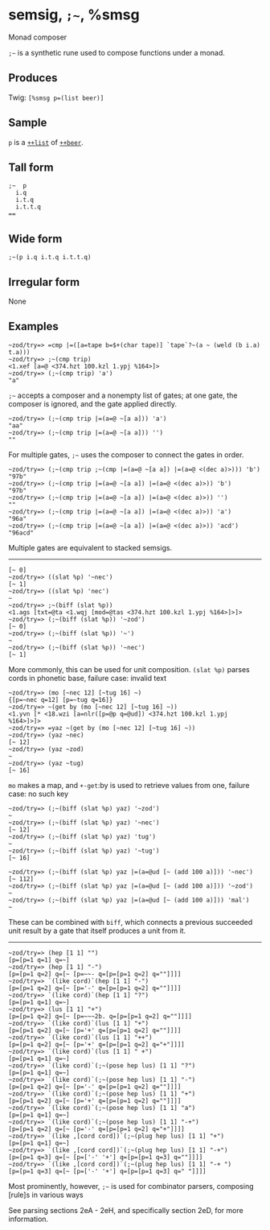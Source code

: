 semsig, `;~`, %smsg
============================

Monad composer

`;~` is a synthetic rune used to compose functions under a monad.

Produces
--------

Twig: `[%smsg p=(list beer)]`

Sample
------

`p` is a [`++list`]() of [`++beer`]().

Tall form
---------

    ;~  p
      i.q
      i.t.q
      i.t.t.q
    ==

Wide form
---------

    ;~(p i.q i.t.q i.t.t.q)

Irregular form
--------------

None

Examples
--------

    ~zod/try=> =cmp |=([a=tape b=$+(char tape)] `tape`?~(a ~ (weld (b i.a) t.a)))
    ~zod/try=> ;~(cmp trip)
    <1.xef [a=@ <374.hzt 100.kzl 1.ypj %164>]>
    ~zod/try=> (;~(cmp trip) 'a')
    "a"

`;~` accepts a composer and a nonempty list of gates; at one gate, the
composer is ignored, and the gate applied directly.

    ~zod/try=> (;~(cmp trip |=(a=@ ~[a a])) 'a')
    "aa"
    ~zod/try=> (;~(cmp trip |=(a=@ ~[a a])) '')
    ""

For multiple gates, `;~` uses the composer to connect the gates in
order.

    ~zod/try=> (;~(cmp trip ;~(cmp |=(a=@ ~[a a]) |=(a=@ <(dec a)>))) 'b')
    "97b"
    ~zod/try=> (;~(cmp trip |=(a=@ ~[a a]) |=(a=@ <(dec a)>)) 'b')
    "97b"
    ~zod/try=> (;~(cmp trip |=(a=@ ~[a a]) |=(a=@ <(dec a)>)) '')
    ""
    ~zod/try=> (;~(cmp trip |=(a=@ ~[a a]) |=(a=@ <(dec a)>)) 'a')
    "96a"
    ~zod/try=> (;~(cmp trip |=(a=@ ~[a a]) |=(a=@ <(dec a)>)) 'acd')
    "96acd"

Multiple gates are equivalent to stacked semsigs.

------------------------------------------------------------------------

    [~ 0]
    ~zod/try=> ((slat %p) '~nec')
    [~ 1]
    ~zod/try=> ((slat %p) 'nec')
    ~
    ~zod/try=> ;~(biff (slat %p))
    <1.ags [txt=@ta <1.wqj [mod=@tas <374.hzt 100.kzl 1.ypj %164>]>]>
    ~zod/try=> (;~(biff (slat %p)) '~zod')
    [~ 0]
    ~zod/try=> (;~(biff (slat %p)) '~')
    ~
    ~zod/try=> (;~(biff (slat %p)) '~nec')
    [~ 1]

More commonly, this can be used for unit composition. `(slat %p)` parses
cords in phonetic base, failure case: invalid text

    ~zod/try=> (mo [~nec 12] [~tug 16] ~)
    {[p=~nec q=12] [p=~tug q=16]}
    ~zod/try=> ~(get by (mo [~nec 12] [~tug 16] ~)) 
    <1.yvn [* <18.wzi [a=nlr([p=@p q=@ud]) <374.hzt 100.kzl 1.ypj %164>]>]>
    ~zod/try=> =yaz ~(get by (mo [~nec 12] [~tug 16] ~)) 
    ~zod/try=> (yaz ~nec)
    [~ 12]
    ~zod/try=> (yaz ~zod)
    ~
    ~zod/try=> (yaz ~tug)
    [~ 16]

`mo` makes a map, and `+-get`:by is used to retrieve values from one,
failure case: no such key

    ~zod/try=> (;~(biff (slat %p) yaz) '~zod')
    ~
    ~zod/try=> (;~(biff (slat %p) yaz) '~nec')
    [~ 12]
    ~zod/try=> (;~(biff (slat %p) yaz) 'tug')
    ~
    ~zod/try=> (;~(biff (slat %p) yaz) '~tug')
    [~ 16]

    ~zod/try=> (;~(biff (slat %p) yaz |=(a=@ud [~ (add 100 a)])) '~nec')
    [~ 112]
    ~zod/try=> (;~(biff (slat %p) yaz |=(a=@ud [~ (add 100 a)])) '~zod')
    ~
    ~zod/try=> (;~(biff (slat %p) yaz |=(a=@ud [~ (add 100 a)])) 'mal')
    ~

These can be combined with `biff`, which connects a previous succeeded
unit result by a gate that itself produces a unit from it.

------------------------------------------------------------------------

    ~zod/try=> (hep [1 1] "")
    [p=[p=1 q=1] q=~]
    ~zod/try=> (hep [1 1] "-")
    [p=[p=1 q=2] q=[~ [p=~~- q=[p=[p=1 q=2] q=""]]]]
    ~zod/try=> `(like cord)`(hep [1 1] "-")
    [p=[p=1 q=2] q=[~ [p='-' q=[p=[p=1 q=2] q=""]]]]
    ~zod/try=> `(like cord)`(hep [1 1] "?")
    [p=[p=1 q=1] q=~]
    ~zod/try=> (lus [1 1] "+")
    [p=[p=1 q=2] q=[~ [p=~~~2b. q=[p=[p=1 q=2] q=""]]]]
    ~zod/try=> `(like cord)`(lus [1 1] "+")
    [p=[p=1 q=2] q=[~ [p='+' q=[p=[p=1 q=2] q=""]]]]
    ~zod/try=> `(like cord)`(lus [1 1] "++")
    [p=[p=1 q=2] q=[~ [p='+' q=[p=[p=1 q=2] q="+"]]]]
    ~zod/try=> `(like cord)`(lus [1 1] " +")
    [p=[p=1 q=1] q=~]
    ~zod/try=> `(like cord)`(;~(pose hep lus) [1 1] "?")
    [p=[p=1 q=1] q=~]
    ~zod/try=> `(like cord)`(;~(pose hep lus) [1 1] "-")
    [p=[p=1 q=2] q=[~ [p='-' q=[p=[p=1 q=2] q=""]]]]
    ~zod/try=> `(like cord)`(;~(pose hep lus) [1 1] "+")
    [p=[p=1 q=2] q=[~ [p='+' q=[p=[p=1 q=2] q=""]]]]
    ~zod/try=> `(like cord)`(;~(pose hep lus) [1 1] "a")
    [p=[p=1 q=1] q=~]
    ~zod/try=> `(like cord)`(;~(pose hep lus) [1 1] "-+")
    [p=[p=1 q=2] q=[~ [p='-' q=[p=[p=1 q=2] q="+"]]]]
    ~zod/try=> `(like ,[cord cord])`(;~(plug hep lus) [1 1] "+")
    [p=[p=1 q=1] q=~]
    ~zod/try=> `(like ,[cord cord])`(;~(plug hep lus) [1 1] "-+")
    [p=[p=1 q=3] q=[~ [p=['-' '+'] q=[p=[p=1 q=3] q=""]]]]
    ~zod/try=> `(like ,[cord cord])`(;~(plug hep lus) [1 1] "-+ ")
    [p=[p=1 q=3] q=[~ [p=['-' '+'] q=[p=[p=1 q=3] q=" "]]]]

Most prominently, however, `;~` is used for combinator parsers,
composing [rule]s in various ways

See parsing sections 2eA - 2eH, and specifically section 2eD, for more
information.
